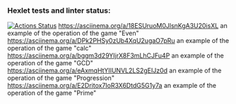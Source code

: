 ### Hexlet tests and linter status:
[![Actions Status](https://github.com/JavaQuaker/java-project-61/workflows/hexlet-check/badge.svg)](https://github.com/JavaQuaker/java-project-61/actions)
 https://asciinema.org/a/18ESUruoM0JlsnKgA3U20isXL an example of the operation of the game "Even"
  https://asciinema.org/a/DPk2PHSy0zUb4XqU2ugaO7pRu an example of the operation of the game "calc"
  https://asciinema.org/a/bggm3d29YIjrX8F3mLhCJFu4P an example of the operation of the game "GCD"
  https://asciinema.org/a/eAxmqHtYIIUNVL2LS2gEIJz0d an example of the operation of the game "Progression"
  https://asciinema.org/a/E2Dritox7IoR3X6DtdG5G1y7a an example of the operation of the game "Prime"
